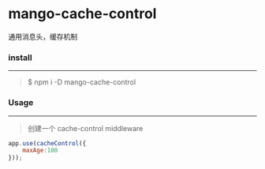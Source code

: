 # mango-cache-control
通用消息头，缓存机制

### install 
---
> $  npm i -D mango-cache-control

### Usage
---
> 创建一个 cache-control middleware

```javascript
app.use(cacheControl({
    maxAge:100
}));
```

